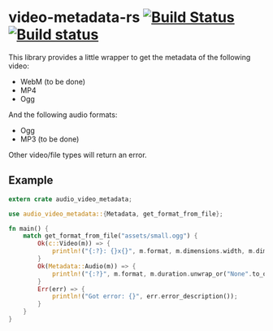 # video-metadata-rs [![Build Status](https://travis-ci.org/GuillaumeGomez/audio-video-metadata.svg?branch=master)](https://travis-ci.org/GuillaumeGomez/audio-video-metadata) [![Build status](https://ci.appveyor.com/api/projects/status/076f3vyn6gw4xpch/branch/master?svg=true)](https://ci.appveyor.com/project/GuillaumeGomez/audio-video-metadata/branch/master)

This library provides a little wrapper to get the metadata of the following video:

* WebM (to be done)
* MP4
* Ogg

And the following audio formats:

* Ogg
* MP3 (to be done)

Other video/file types will return an error.

## Example

```rust
extern crate audio_video_metadata;

use audio_video_metadata::{Metadata, get_format_from_file};

fn main() {
    match get_format_from_file("assets/small.ogg") {
        Ok(c::Video(m)) => {
            println!("{:?}: {}x{}", m.format, m.dimensions.width, m.dimensions.height);
        }
        Ok(Metadata::Audio(m)) => {
            println!("{:?}", m.format, m.duration.unwrap_or("None".to_owned()));
        }
        Err(err) => {
            println!("Got error: {}", err.error_description());
        }
    }
}
```
